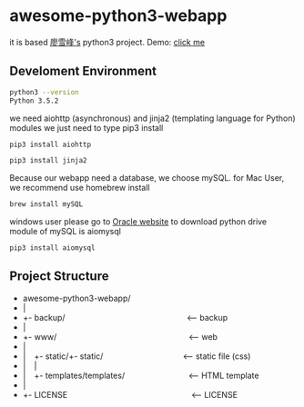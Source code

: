 # awesome-python3-webapp

it is based [廖雪峰's](http://http://www.liaoxuefeng.com/wiki/0014316089557264a6b348958f449949df42a6d3a2e542c000) python3 project. Demo: [click me](http://wjiangtech.com)

## Develoment Environment

```bash
python3 --version
Python 3.5.2
```

we need aiohttp (asynchronous) and jinja2 (templating language for Python) modules
we just need to type pip3 install

```bash
pip3 install aiohttp
```

```bash
pip3 install jinja2
```

Because our webapp need a database, we choose mySQL. for Mac User, we recommend use homebrew install
```bash
brew install mySQL
```
windows user please go to [Oracle website](http://dev.mysql.com/downloads/mysql/5.6.html) to download
python drive module of mySQL is aiomysql
```bash
pip3 install aiomysql
```

## Project Structure

* awesome-python3-webapp/ 
* |
* +- backup/&emsp;&emsp;&emsp;&emsp;&emsp;&emsp;&emsp;&emsp;&emsp;&emsp;&emsp;&emsp;&emsp;&emsp; &emsp;<-- backup
* |
* +- www/ &emsp;&emsp;&emsp;&emsp;&emsp;&emsp;&emsp;&emsp;&emsp;&emsp;&emsp;&emsp;&emsp;&emsp; &emsp;&emsp;<-- web
* |
* | &ensp;  +- static/+- static/&emsp;&emsp;&emsp;&emsp;&emsp;&emsp;&emsp;&emsp;&emsp;&emsp;<-- static file (css)
* | &ensp;  |
* | &ensp;  +- templates/templates/&emsp;&emsp;&emsp;&emsp;&emsp;&emsp;&emsp;&emsp;<-- HTML template
* |
* +- LICENSE &emsp;&emsp;&emsp;&emsp;&emsp;&emsp;&emsp;&emsp;&emsp;&emsp;&emsp;&emsp;&emsp;&emsp; &emsp;<-- LICENSE

